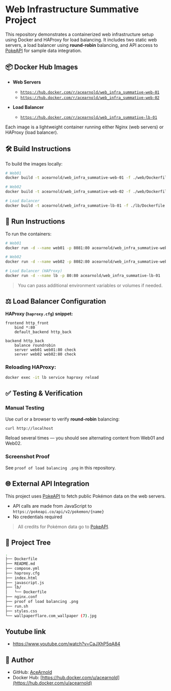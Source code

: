 # Web Infrastructure Summative Project

This repository demonstrates a containerized web infrastructure setup using Docker and HAProxy for load balancing. It includes two static web servers, a load balancer using **round-robin** balancing, and API access to [PokeAPI](https://pokeapi.co/) for sample data integration.


## 📦 Docker Hub Images

* **Web Servers**

  * [`https://hub.docker.com/r/acearnold/web_infra_summative-web-01`](https://hub.docker.com/r/acearnold/web_infra_summative-web-01)
  * [`https://hub.docker.com/r/acearnold/web_infra_summative-web-02`](https://hub.docker.com/r/acearnold/web_infra_summative-web-02)
* **Load Balancer**

  * [`https://hub.docker.com/r/acearnold/web_infra_summative-lb-01`](https://hub.docker.com/r/acearnold/web_infra_summative-lb-01)

Each image is a lightweight container running either Nginx (web servers) or HAProxy (load balancer).


## 🛠️ Build Instructions

To build the images locally:

```bash
# Web01
docker build -t acearnold/web_infra_summative-web-01 -f ./web/Dockerfile .

# Web02
docker build -t acearnold/web_infra_summative-web-02 -f ./web/Dockerfile .

# Load Balancer
docker build -t acearnold/web_infra_summative-lb-01 -f ./lb/Dockerfile .
```


## 🚀 Run Instructions

To run the containers:

```bash
# Web01
docker run -d --name web01 -p 8081:80 acearnold/web_infra_summative-web-01

# Web02
docker run -d --name web02 -p 8082:80 acearnold/web_infra_summative-web-02

# Load Balancer (HAProxy)
docker run -d --name lb -p 80:80 acearnold/web_infra_summative-lb-01
```

> You can pass additional environment variables or volumes if needed.


## ⚖️ Load Balancer Configuration

**HAProxy (`haproxy.cfg`) snippet:**

```haproxy
frontend http_front
    bind *:80
    default_backend http_back

backend http_back
    balance roundrobin
    server web01 web01:80 check
    server web02 web02:80 check
```

### Reloading HAProxy:

```bash
docker exec -it lb service haproxy reload
```


## ✅ Testing & Verification

### Manual Testing

Use curl or a browser to verify **round-robin** balancing:

```bash
curl http://localhost
```

Reload several times — you should see alternating content from Web01 and Web02.

### Screenshot Proof

See `proof of load balancing .png` in this repository.


## 🌐 External API Integration

This project uses [PokeAPI](https://pokeapi.co/) to fetch public Pokémon data on the web servers.

* API calls are made from JavaScript to `https://pokeapi.co/api/v2/pokemon/{name}`
* No credentials required

> All credits for Pokémon data go to [PokeAPI](https://pokeapi.co/).


## 📂 Project Tree

```bash
.
├── Dockerfile
├── README.md
├── compose.yml
├── haproxy.cfg
├── index.html
├── javascript.js
├── lb/
│   └── Dockerfile
├── nginx.conf
├── proof of load balancing .png
├── run.sh
├── styles.css
└── wallpaperflare.com_wallpaper (7).jpg
```

## Youtube link
* https://www.youtube.com/watch?v=CaJXhP5qA84

## 👤 Author

* GitHub: [AceArnold](https://github.com/AceArnold)
* Docker Hub: [https://hub.docker.com/u/acearnold](https://hub.docker.com/u/acearnold)

